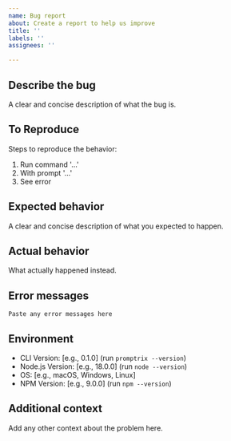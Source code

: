 ```yaml
---
name: Bug report
about: Create a report to help us improve
title: ''
labels: ''
assignees: ''

---
```


## Describe the bug
A clear and concise description of what the bug is.

## To Reproduce
Steps to reproduce the behavior:
1. Run command '...'
2. With prompt '...'
3. See error

## Expected behavior
A clear and concise description of what you expected to happen.

## Actual behavior
What actually happened instead.

## Error messages
```
Paste any error messages here
```

## Environment
- CLI Version: [e.g., 0.1.0] (run `promptrix --version`)
- Node.js Version: [e.g., 18.0.0] (run `node --version`)
- OS: [e.g., macOS, Windows, Linux]
- NPM Version: [e.g., 9.0.0] (run `npm --version`)

## Additional context
Add any other context about the problem here.
